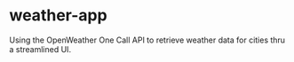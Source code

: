 # weather-app
Using the OpenWeather One Call API to retrieve weather data for cities thru a streamlined UI.
